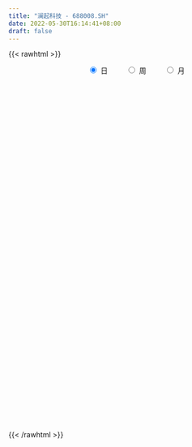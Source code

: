 ```yaml
---
title: "澜起科技 - 688008.SH"
date: 2022-05-30T16:14:41+08:00
draft: false
---
```

{{< rawhtml >}}
    <div style="text-align: center">
        <label style="padding: 1rem;"><input style="margin-right: .5rem" type="radio" name="period" value="D" checked onclick="period_change(this)">日</label>
        <label style="padding: 1rem;"><input style="margin-right: .5rem" type="radio" name="period" value="W" onclick="period_change(this)">周</label>
        <label style="padding: 1rem;"><input style="margin-right: .5rem" type="radio" name="period" value="M" onclick="period_change(this)">月</label>
    </div>
    <div id="chart" style="height: 700px;"></div> 
    <script type="text/javascript">
        const D_v = [33054.86,54557.03,79833.59,59310.13,72372.41,71772.56,141698.28,96569.67,69362.96,72819.45,78671.12,38506.51,49087.49,54024.3,81315.09,100321.42,70686.34,81131.74,81254.22,62967.75,146667.71,148275.22,91246.68,60533.33,104521.09,78044.74,66437.86,78330.18,73452.57,94075.12,75729.69,48070.45,73719.53,132356.94,82118.15,90564.06,69250.52,76996.15,110477.76,77776.1,63433.03,118610.69,73175.47,50782.57,86842.42,139302.56,104805.15,139835.92,219315.99,133810.9,115360.84,137222.55,114872.23,126181.47,75242.8,80530.64,74771.1,84164.44,172405.51,74257.87,74670.95,133057.7,67238.09,68128.92,103406.65,49995.32,56246.89,62381.94,73973.95,34873.49,50279.54,43792.8,161326.26,67706.31,58726.49,55469.9,39727.58,35639.37,62545.38,45108.02,63273.56,58153.18,81240.26,37414.02,35160.35,53585.96,45925.74,51193.02,33321.62,51518.86,45906.36,63256.79,66061.58,29297.81,25718.56,54445.16,47461.37,40981.41,39222.75,33346.17,32314.75,26389.63,61646.57,34588.97,36884.8,60518.47,71740.29,47138.67,80354.04,243300.47,276723.16,212829.78,103378.73,107586.46,112868.32,118091.42,125293.32,81975.94,100772.44,99781.37,79852.09,93239.49,70509.7,47657.92,57918.57,180711.89,106712.08,65916.39,62835.63,87246.79,86992.73,51476.03,62241.99,39862.35,57131.43,76835.81,54433.61,56140.38,77575.33,159631.46,95502.47,49232.1,87214.3,87115.43,82552.54,78877.85,103741.06,67349.57,44273.04,40947.53,28122.94,29970.41,45413.78,68906.54,36965.85,57897.73,78569.6,59756.56,41672.34,53232.79,36176.09,23575.77,45836.89,42840.71,42014.62,61990.13,31031.67,21579.15,34854.92,32620.91,29320.67,29060.67,39297.91,36878.77,34466.63,70702.38,81431.31,122139.7,66069.6,49321.25,74781.84,36198.13,33522.44,39382.31,45416.95,39302.93,89983.84,98202.49,63857.1,64318.17,46418.93,55725.9,77937.45,59007.29,63349.13,66854.7,71711.84,58054.43,115495.48,67527.77,80527.0,84473.79,78116.69,47251.32,75522.4,50169.43,48581.59,31781.67,47250.18,28523.19,32656.76,52313.64,49442.24,85036.03,105103.33,128338.5,80717.39,43587.76,76529.97,46209.88,58880.62,62013.14,42667.4,45218.56,39240.07,31652.55,36257.75,40583.32,51604.13,66086.79,52230.7,108696.99,102134.69,41393.64,41241.25,59763.79,68207.25,60688.68,44922.03,57650.58,62270.48,45139.71,43297.34,50832.03,35609.02,29736.88,33620.62,44490.52,62803.97,73746.65]
const D_histogram = [0.0,-0.0241294587,0.0306450276,0.1325719394,0.2482479704,0.2897072747,0.5428104054,0.6098883962,0.6856383057,0.7085893353,0.5298880457,0.3878979901,0.3205642595,0.3371120125,0.1607519539,0.131453049,0.0818871106,-0.0313025423,-0.1853534077,-0.3946163758,-0.2437035344,0.0106628813,0.2060258611,0.2298640108,0.3635062179,0.3949363199,0.3828560911,0.4145047472,0.2424907697,0.152953388,-0.0464701012,-0.2474103295,-0.2792977205,-0.1614364211,-0.0480616938,0.0726216046,0.0312115003,0.0115576016,0.1131195174,0.0866023571,-0.0534611361,-0.3982660996,-0.6711739099,-0.8053244082,-0.7108958828,-0.3993089041,-0.1801860097,0.1479573662,0.2537540239,0.2236363234,0.3372283034,0.4122796982,0.3766140043,0.0128263675,-0.1725435941,-0.3782875424,-0.5283561583,-0.5897851145,-0.3236959909,-0.2146185639,-0.135791573,-0.3662890246,-0.5339636643,-0.6082212016,-0.7890409094,-0.8383887145,-0.7146808809,-0.4892757223,-0.3537811701,-0.2496666983,-0.3022120288,-0.2503942619,0.0886905988,0.3013955357,0.3432786192,0.2393780008,0.1645140051,0.1171427254,-0.0167176857,-0.1185986187,-0.2503457248,-0.2459165767,-0.3108834032,-0.3080183726,-0.3131399324,-0.3784446867,-0.3310427162,-0.3493840009,-0.2763478763,-0.1607241629,0.0007866517,0.2125844577,0.40666144,0.4611061522,0.511557226,0.6316375136,0.5272495382,0.4944852702,0.4025429108,0.2869838135,0.2022310352,0.1056693011,-0.1032393556,-0.2590591582,-0.2739277368,-0.2309558787,-0.13941713,-0.1457247155,-0.0295410025,0.4828647565,1.2226730579,1.6275695306,1.8110165645,1.8419191105,1.8588218575,1.7954567304,1.7084523459,1.5785803893,1.5207765631,1.2779640699,0.9628309837,0.5758507567,0.2585382919,0.014338723,-0.1616937856,0.2819349777,0.5118690476,0.5716688876,0.2957559563,-0.0995661389,-0.1448154039,-0.1325932687,-0.4159013461,-0.6963349424,-0.8597616098,-1.1703438776,-1.3672259836,-1.3249672146,-1.1932799416,-1.1520375432,-1.1963766334,-1.1999607007,-0.9293794674,-0.4409487328,-0.1258384434,0.1097166994,0.4098071121,0.4784110579,0.3544792082,0.2891424802,0.2275601925,0.0210691949,-0.2067589457,-0.0022244838,0.09180889,0.168879584,-0.0135283373,-0.4210934294,-0.7662155162,-0.7517801102,-0.7975656129,-0.7881718968,-0.9656125929,-0.9493500749,-0.6974096171,-0.2927757974,-0.1741889921,-0.1264767998,-0.2141068804,-0.3272401548,-0.4630835668,-0.4582040289,-0.5832281131,-0.7722173573,-0.8007312718,-0.9697642358,-1.0594472654,-0.6436410893,-0.5318585473,-0.4474392857,-0.0223684135,0.1427934702,0.2611485421,0.3165630137,0.372935295,0.4018520775,0.6868208253,0.8426344471,0.7759432086,0.7100020982,0.5314978623,0.4731058544,0.4230574888,0.3562856053,0.0302783948,-0.1482685933,-0.2285217685,-0.2462674943,-0.0452919262,-0.0450429456,-0.0824475153,-0.0691899169,0.0588855993,0.0121242036,0.0668858555,0.0335618874,-0.0718091602,-0.2179268826,-0.3622821004,-0.4830996751,-0.6793707981,-0.6622085743,-0.7467861847,-0.8877202239,-1.1400817612,-1.4215673211,-1.3701830712,-1.3458585524,-1.300326128,-1.3315452606,-1.1943247187,-0.7658240338,-0.2935345225,-0.1082585656,0.0286941643,0.1076924909,0.085352664,-0.0735558897,-0.314670591,-0.1146830287,0.1052204119,0.2983976233,0.626113441,0.7291786364,0.7903097024,0.9445958459,1.1010802096,1.3216199351,1.4215925743,1.346894189,1.184621187,1.0632476454,1.0365423555,0.9335554668,0.8255946825,0.5619408659,0.3421537457,0.1491160078,-0.041626956,-0.0038576054]
const D_fast = [0.0,-0.0301618234,0.0322739199,0.1673438165,0.3450818401,0.458967963,0.847773695,1.0673237849,1.3144832708,1.5145816342,1.4683523561,1.423336798,1.4361441323,1.5369698884,1.4007978183,1.4043621756,1.3752680149,1.2542527264,1.0538635091,0.7459464471,0.8359334048,1.0929655408,1.339834986,1.4211391383,1.6456579,1.7758220819,1.8594558759,1.9947307188,1.8833394337,1.832040399,1.6209993845,1.3582065738,1.2564947526,1.3339969469,1.4353562506,1.5741949502,1.540587721,1.5238232227,1.6536650178,1.6487984468,1.4953696696,1.0509981812,0.6102968934,0.274815293,0.1915198478,0.4032796004,0.5773559924,0.9424887098,1.1117238735,1.1375152539,1.3354143097,1.5135356291,1.5720234363,1.2114423914,0.9829365312,0.6826206974,0.4004630418,0.191587807,0.3767529328,0.4321757188,0.4770548165,0.1549851088,-0.146180447,-0.3724932847,-0.7505732198,-1.0095182035,-1.0644805902,-0.9613943621,-0.9143451024,-0.8726473052,-1.0007456429,-1.0115264415,-0.6502689311,-0.3622151103,-0.234512372,-0.2785684901,-0.3123039845,-0.3303895829,-0.4684294154,-0.5999600031,-0.7942935404,-0.8513435365,-0.9940312138,-1.0681707763,-1.1515773192,-1.3114932453,-1.3468519537,-1.4525392387,-1.4485900831,-1.3731474105,-1.2114399329,-0.9464960125,-0.6507536702,-0.4810324199,-0.3026920396,-0.0247023737,0.0027220355,0.093579085,0.1022724534,0.0584593094,0.02426429,-0.0458801189,-0.2805986145,-0.5011832066,-0.5845337194,-0.599300831,-0.5426163647,-0.5853551292,-0.4765566668,0.1565652814,1.2020418472,2.0138307026,2.6500318776,3.1414142012,3.6230224126,4.0085214682,4.3486301701,4.6134033108,4.9357936254,5.0124721497,4.9380468094,4.6950292715,4.4423513798,4.2017364916,3.9852805365,4.4993930443,4.8572943761,5.060011438,4.8580374957,4.4378238658,4.3563707499,4.3354445679,3.9481611539,3.4936438221,3.1152767522,2.512108515,1.9734199131,1.6844368784,1.517804166,1.2710371786,0.9276039301,0.6240296877,0.662266054,1.0404596054,1.3241102841,1.5870946017,1.9896367924,2.1778435026,2.142531455,2.149480347,2.1447881075,1.9435644086,1.6640465316,1.8680248726,1.9850104688,2.1043010589,1.9185110532,1.4056726038,0.8689966379,0.6954870163,0.4503101104,0.2626608523,-0.1561829921,-0.3772579927,-0.2996699392,0.0317699311,0.1068094884,0.1229024807,-0.01825432,-0.2131976331,-0.4648119368,-0.5744834061,-0.8453145185,-1.2273581021,-1.4560548345,-1.8675288575,-2.2220737034,-1.9671777997,-1.9883598945,-2.0158004543,-1.5963216855,-1.3954614343,-1.2118192268,-1.0772640018,-0.9276578968,-0.7982780949,-0.3416041407,0.0248680928,0.1521626564,0.2637220706,0.2180923003,0.277976756,0.3336927625,0.3559922804,0.0375546686,-0.1780594679,-0.3154430851,-0.3947556846,-0.205103098,-0.2161148538,-0.2741313024,-0.2781711831,-0.1353742671,-0.1791046119,-0.1076214961,-0.1325549924,-0.25587833,-0.4564777731,-0.691403516,-0.9329960095,-1.299109832,-1.4474997518,-1.7187739083,-2.0816380035,-2.6190199811,-3.2558973712,-3.5470588892,-3.8591990085,-4.1387481161,-4.5028535638,-4.6642142016,-4.4271695252,-4.0282636445,-3.8700523289,-3.725926058,-3.6200046086,-3.6210062695,-3.7983037957,-4.1180861447,-3.9467693396,-3.7005607961,-3.4327841788,-2.9485400009,-2.6631801464,-2.4044716547,-2.0140365498,-1.5822821337,-1.0313374244,-0.5759666416,-0.3139414797,-0.180059185,-0.0356208152,0.1968094837,0.3272114618,0.4256493481,0.302480748,0.1682320642,0.0124733282,-0.1886763746,-0.1518714253]
const D_slow = [0.0,-0.0060323647,0.0016288922,0.0347718771,0.0968338697,0.1692606883,0.3049632897,0.4574353887,0.6288449651,0.805992299,0.9384643104,1.0354388079,1.1155798728,1.1998578759,1.2400458644,1.2729091266,1.2933809043,1.2855552687,1.2392169168,1.1405628228,1.0796369392,1.0823026596,1.1338091248,1.1912751275,1.282151682,1.380885762,1.4765997848,1.5802259716,1.640848664,1.679087011,1.6674694857,1.6056169033,1.5357924732,1.4954333679,1.4834179445,1.5015733456,1.5093762207,1.5122656211,1.5405455004,1.5621960897,1.5488308057,1.4492642808,1.2814708033,1.0801397012,0.9024157306,0.8025885045,0.7575420021,0.7945313436,0.8579698496,0.9138789305,0.9981860063,1.1012559309,1.1954094319,1.1986160238,1.1554801253,1.0609082397,0.9288192001,0.7813729215,0.7004489238,0.6467942828,0.6128463895,0.5212741334,0.3877832173,0.2357279169,0.0384676896,-0.1711294891,-0.3497997093,-0.4721186399,-0.5605639324,-0.6229806069,-0.6985336141,-0.7611321796,-0.7389595299,-0.663610646,-0.5777909912,-0.517946491,-0.4768179897,-0.4475323083,-0.4517117297,-0.4813613844,-0.5439478156,-0.6054269598,-0.6831478106,-0.7601524037,-0.8384373868,-0.9330485585,-1.0158092376,-1.1031552378,-1.1722422069,-1.2124232476,-1.2122265846,-1.1590804702,-1.0574151102,-0.9421385721,-0.8142492656,-0.6563398873,-0.5245275027,-0.4009061852,-0.3002704575,-0.2285245041,-0.1779667453,-0.15154942,-0.1773592589,-0.2421240484,-0.3106059826,-0.3683449523,-0.4031992348,-0.4396304137,-0.4470156643,-0.3262994752,-0.0206312107,0.386261172,0.8390153131,1.2994950907,1.7642005551,2.2130647377,2.6401778242,3.0348229215,3.4150170623,3.7345080798,3.9752158257,4.1191785149,4.1838130878,4.1873977686,4.1469743222,4.2174580666,4.3454253285,4.4883425504,4.5622815395,4.5373900047,4.5011861538,4.4680378366,4.3640625001,4.1899787645,3.975038362,3.6824523926,3.3406458967,3.0094040931,2.7110841077,2.4230747218,2.1239805635,1.8239903883,1.5916455215,1.4814083383,1.4499487274,1.4773779023,1.5798296803,1.6994324448,1.7880522468,1.8603378669,1.917227915,1.9224952137,1.8708054773,1.8702493563,1.8932015788,1.9354214748,1.9320393905,1.8267660332,1.6352121541,1.4472671266,1.2478757233,1.0508327491,0.8094296009,0.5720920822,0.3977396779,0.3245457285,0.2809984805,0.2493792805,0.1958525604,0.1140425217,-0.00172837,-0.1162793772,-0.2620864055,-0.4551407448,-0.6553235628,-0.8977646217,-1.1626264381,-1.3235367104,-1.4565013472,-1.5683611686,-1.573953272,-1.5382549045,-1.4729677689,-1.3938270155,-1.3005931918,-1.2001301724,-1.0284249661,-0.8177663543,-0.6237805522,-0.4462800276,-0.313405562,-0.1951290984,-0.0893647262,-0.0002933249,0.0072762738,-0.0297908745,-0.0869213167,-0.1484881902,-0.1598111718,-0.1710719082,-0.191683787,-0.2089812663,-0.1942598664,-0.1912288155,-0.1745073516,-0.1661168798,-0.1840691698,-0.2385508905,-0.3291214156,-0.4498963344,-0.6197390339,-0.7852911775,-0.9719877236,-1.1939177796,-1.4789382199,-1.8343300502,-2.176875818,-2.5133404561,-2.8384219881,-3.1713083032,-3.4698894829,-3.6613454914,-3.734729122,-3.7617937634,-3.7546202223,-3.7276970996,-3.7063589336,-3.724747906,-3.8034155537,-3.8320863109,-3.8057812079,-3.7311818021,-3.5746534419,-3.3923587828,-3.1947813572,-2.9586323957,-2.6833623433,-2.3529573595,-1.9975592159,-1.6608356687,-1.364680372,-1.0988684606,-0.8397328717,-0.606344005,-0.3999453344,-0.2594601179,-0.1739216815,-0.1366426796,-0.1470494186,-0.1480138199]
const D_data = [['2021-05-19', 53.7321, 53.2446, 53.2446, 54.1103],['2021-05-20', 53.3938, 52.8665, 52.6077, 53.8117],['2021-05-21', 53.0953, 53.9411, 53.0953, 55.1849],['2021-05-24', 54.1302, 55.0257, 53.3739, 55.2247],['2021-05-25', 54.966, 55.9511, 54.5879, 56.2098],['2021-05-26', 56.2098, 55.6824, 54.6476, 56.966],['2021-05-27', 55.7322, 59.5034, 55.7322, 59.5034],['2021-05-28', 59.5929, 58.5581, 58.2496, 61.2148],['2021-05-31', 59.4835, 59.6526, 58.3093, 60.0506],['2021-06-01', 59.2049, 59.9213, 58.5581, 61.6626],['2021-06-02', 59.2546, 57.5929, 57.2148, 59.6029],['2021-06-03', 57.2048, 57.6924, 57.0954, 58.6874],['2021-06-04', 57.2247, 58.4984, 57.2247, 59.5929],['2021-06-07', 59.5631, 59.8417, 59.0059, 60.6775],['2021-06-08', 60.19, 57.364, 56.5481, 60.3492],['2021-06-09', 57.6924, 58.9462, 57.4934, 60.0506],['2021-06-10', 59.6825, 58.7471, 57.772, 59.6825],['2021-06-11', 58.777, 57.7123, 56.578, 58.777],['2021-06-15', 57.4138, 56.568, 55.8914, 58.1999],['2021-06-16', 56.2993, 54.8267, 54.5381, 57.5232],['2021-06-17', 54.9262, 59.0855, 54.9262, 60.0009],['2021-06-18', 59.7123, 61.5432, 58.5979, 62.0407],['2021-06-21', 60.6974, 62.2696, 60.3591, 63.2845],['2021-06-22', 62.4487, 61.0556, 60.7074, 62.986],['2021-06-23', 61.3541, 63.2746, 61.0059, 63.7024],['2021-06-24', 63.6825, 62.9363, 62.0507, 64.4885],['2021-06-25', 62.97, 62.96, 61.6, 63.78],['2021-06-28', 62.94, 64.1, 62.43, 65.37],['2021-06-29', 63.73, 61.66, 61.39, 63.98],['2021-06-30', 61.6, 62.38, 61.48, 64.22],['2021-07-01', 61.8, 60.5, 60.26, 62.17],['2021-07-02', 60.35, 59.51, 59.34, 60.64],['2021-07-05', 59.56, 61.01, 59.56, 62.65],['2021-07-06', 61.69, 63.16, 61.5, 65.8],['2021-07-07', 62.98, 63.86, 60.9, 63.99],['2021-07-08', 63.87, 64.81, 63.3, 65.86],['2021-07-09', 64.38, 63.25, 62.19, 64.68],['2021-07-12', 63.71, 63.59, 62.44, 64.25],['2021-07-13', 63.49, 65.6, 63.05, 66.0],['2021-07-14', 65.05, 64.5, 63.36, 65.5],['2021-07-15', 63.89, 62.86, 62.66, 64.98],['2021-07-16', 63.28, 59.01, 59.0, 63.98],['2021-07-19', 58.98, 58.0, 57.02, 58.98],['2021-07-20', 57.8, 58.21, 57.48, 58.65],['2021-07-21', 58.43, 60.5, 58.43, 61.17],['2021-07-22', 60.5, 64.0, 59.78, 64.47],['2021-07-23', 63.9, 64.16, 62.26, 65.1],['2021-07-26', 64.2, 67.11, 62.66, 67.5],['2021-07-27', 67.31, 65.78, 65.77, 73.28],['2021-07-28', 64.89, 64.6, 62.22, 67.61],['2021-07-29', 67.0, 66.99, 65.1, 67.96],['2021-07-30', 66.89, 67.47, 65.75, 70.16],['2021-08-02', 67.0, 66.67, 65.13, 69.96],['2021-08-03', 66.51, 61.8, 61.58, 66.62],['2021-08-04', 62.02, 62.65, 61.5, 63.37],['2021-08-05', 62.55, 61.27, 60.77, 63.33],['2021-08-06', 61.58, 60.78, 60.0, 62.73],['2021-08-09', 60.02, 60.99, 58.78, 61.3],['2021-08-10', 62.0, 65.39, 61.81, 67.29],['2021-08-11', 65.78, 64.32, 63.48, 65.98],['2021-08-12', 64.33, 64.4, 63.5, 66.48],['2021-08-13', 64.2, 59.99, 59.7, 64.32],['2021-08-16', 60.11, 59.4, 58.7, 60.45],['2021-08-17', 59.0, 59.5, 58.9, 60.6],['2021-08-18', 59.5, 56.93, 56.77, 59.76],['2021-08-19', 57.0, 57.29, 56.4, 57.99],['2021-08-20', 57.59, 59.0, 57.0, 59.18],['2021-08-23', 59.33, 60.68, 58.0, 61.34],['2021-08-24', 60.6, 60.12, 59.15, 60.97],['2021-08-25', 60.5, 60.05, 59.59, 61.26],['2021-08-26', 60.48, 57.91, 57.82, 60.49],['2021-08-27', 58.02, 58.89, 57.74, 59.66],['2021-08-30', 57.91, 63.38, 56.05, 63.76],['2021-08-31', 62.39, 63.35, 61.62, 63.66],['2021-09-01', 63.5, 62.07, 60.78, 63.56],['2021-09-02', 62.49, 60.23, 59.65, 62.49],['2021-09-03', 60.36, 60.2, 59.55, 61.46],['2021-09-06', 59.93, 60.26, 59.03, 60.95],['2021-09-07', 60.06, 58.66, 58.3, 60.78],['2021-09-08', 58.3, 58.3, 57.8, 59.25],['2021-09-09', 58.38, 57.07, 56.66, 58.86],['2021-09-10', 57.07, 58.15, 56.53, 58.26],['2021-09-13', 57.66, 56.8, 56.39, 58.42],['2021-09-14', 56.88, 57.13, 56.6, 57.3],['2021-09-15', 56.68, 56.66, 56.38, 57.49],['2021-09-16', 56.8, 55.31, 55.08, 57.45],['2021-09-17', 56.18, 56.25, 55.17, 56.74],['2021-09-22', 56.0, 55.08, 55.0, 57.11],['2021-09-23', 55.18, 55.96, 54.68, 56.56],['2021-09-24', 56.17, 56.66, 56.04, 58.4],['2021-09-27', 57.34, 57.75, 56.77, 58.11],['2021-09-28', 57.84, 59.31, 56.8, 59.5],['2021-09-29', 58.89, 60.28, 58.1, 60.88],['2021-09-30', 60.26, 59.41, 58.86, 60.77],['2021-10-08', 60.23, 59.91, 59.36, 60.97],['2021-10-11', 60.18, 61.6, 59.73, 62.61],['2021-10-12', 61.3, 59.21, 58.5, 61.88],['2021-10-13', 59.43, 60.08, 58.5, 60.64],['2021-10-14', 60.5, 59.31, 58.6, 60.53],['2021-10-15', 59.68, 58.69, 58.58, 59.85],['2021-10-18', 58.65, 58.7, 57.06, 59.03],['2021-10-19', 58.5, 58.16, 57.9, 59.49],['2021-10-20', 58.36, 55.9, 55.5, 59.3],['2021-10-21', 55.9, 55.4, 54.76, 56.03],['2021-10-22', 55.58, 56.45, 55.42, 56.68],['2021-10-25', 56.15, 57.0, 54.6, 57.2],['2021-10-26', 56.68, 57.77, 56.66, 58.45],['2021-10-27', 58.51, 56.6, 55.66, 58.66],['2021-10-28', 56.58, 58.3, 56.31, 59.67],['2021-10-29', 60.0, 65.1, 59.6, 67.45],['2021-11-01', 65.5, 72.01, 65.5, 73.05],['2021-11-02', 71.95, 72.09, 71.0, 73.67],['2021-11-03', 72.19, 72.38, 70.6, 73.33],['2021-11-04', 72.29, 72.67, 70.61, 73.35],['2021-11-05', 73.66, 74.33, 72.0, 75.28],['2021-11-08', 74.33, 74.95, 73.29, 75.4],['2021-11-09', 75.27, 76.0, 74.3, 79.6],['2021-11-10', 75.4, 76.6, 74.99, 77.77],['2021-11-11', 76.62, 78.7, 76.62, 79.2],['2021-11-12', 78.87, 77.2, 75.6, 78.87],['2021-11-15', 76.5, 76.23, 75.51, 78.82],['2021-11-16', 76.08, 74.62, 73.5, 76.73],['2021-11-17', 75.49, 74.51, 72.9, 75.49],['2021-11-18', 74.55, 74.61, 73.64, 76.14],['2021-11-19', 74.51, 74.86, 73.18, 75.57],['2021-11-22', 75.16, 84.0, 74.01, 84.68],['2021-11-23', 82.71, 84.08, 82.32, 85.19],['2021-11-24', 83.4, 83.8, 82.48, 86.18],['2021-11-25', 83.18, 80.0, 79.7, 84.01],['2021-11-26', 79.98, 77.41, 76.23, 80.5],['2021-11-29', 76.96, 81.15, 75.2, 81.85],['2021-11-30', 81.38, 82.31, 80.03, 82.7],['2021-12-01', 81.5, 78.28, 77.8, 81.99],['2021-12-02', 78.79, 76.95, 76.39, 79.49],['2021-12-03', 77.77, 77.17, 75.5, 79.05],['2021-12-06', 77.12, 73.77, 73.25, 77.12],['2021-12-07', 74.42, 73.3, 72.55, 75.28],['2021-12-08', 74.05, 75.25, 73.3, 75.63],['2021-12-09', 75.03, 76.24, 75.03, 77.49],['2021-12-10', 81.0, 75.0, 72.8, 82.0],['2021-12-13', 74.52, 73.3, 71.34, 74.52],['2021-12-14', 73.22, 73.0, 72.3, 74.87],['2021-12-15', 73.13, 76.55, 73.13, 77.49],['2021-12-16', 76.66, 81.01, 76.66, 81.45],['2021-12-17', 81.05, 81.0, 79.86, 82.95],['2021-12-20', 80.69, 81.7, 79.51, 83.28],['2021-12-21', 81.83, 84.39, 81.1, 86.67],['2021-12-22', 85.21, 83.08, 82.0, 85.58],['2021-12-23', 81.9, 81.1, 80.88, 83.25],['2021-12-24', 81.22, 81.84, 81.22, 83.95],['2021-12-27', 81.79, 82.02, 80.68, 83.6],['2021-12-28', 81.98, 79.85, 79.51, 82.88],['2021-12-29', 80.04, 78.6, 76.97, 80.35],['2021-12-30', 78.65, 84.14, 78.65, 84.5],['2021-12-31', 84.14, 83.87, 82.14, 84.77],['2022-01-04', 84.1, 84.5, 82.99, 85.87],['2022-01-05', 84.83, 81.3, 79.0, 85.0],['2022-01-06', 81.3, 76.97, 76.67, 81.69],['2022-01-07', 77.1, 75.48, 74.88, 78.98],['2022-01-10', 75.98, 78.7, 72.33, 79.62],['2022-01-11', 78.8, 77.43, 76.38, 78.8],['2022-01-12', 76.89, 77.55, 76.07, 79.5],['2022-01-13', 78.0, 74.18, 73.0, 78.0],['2022-01-14', 73.5, 75.5, 73.0, 77.45],['2022-01-17', 75.7, 78.59, 75.7, 78.97],['2022-01-18', 78.7, 81.94, 77.0, 84.48],['2022-01-19', 81.94, 79.63, 78.98, 82.67],['2022-01-20', 79.98, 79.11, 78.79, 80.98],['2022-01-21', 79.19, 77.2, 75.89, 79.4],['2022-01-24', 76.81, 76.14, 75.71, 78.8],['2022-01-25', 75.92, 74.87, 74.6, 77.5],['2022-01-26', 74.5, 75.9, 73.82, 76.44],['2022-01-27', 76.0, 73.5, 73.21, 76.95],['2022-01-28', 73.5, 71.25, 71.07, 75.13],['2022-02-07', 72.0, 71.96, 71.0, 75.77],['2022-02-08', 71.84, 68.84, 67.74, 72.4],['2022-02-09', 68.8, 68.17, 66.62, 69.76],['2022-02-10', 72.0, 74.53, 71.59, 76.88],['2022-02-11', 74.48, 71.48, 70.35, 74.63],['2022-02-14', 71.45, 71.06, 69.89, 73.96],['2022-02-15', 71.86, 76.3, 71.86, 77.25],['2022-02-16', 77.5, 74.47, 74.25, 77.78],['2022-02-17', 74.92, 74.6, 73.8, 75.3],['2022-02-18', 74.35, 74.31, 73.25, 75.75],['2022-02-21', 74.4, 74.71, 74.32, 76.98],['2022-02-22', 74.1, 74.73, 72.01, 74.83],['2022-02-23', 74.0, 79.07, 74.0, 79.96],['2022-02-24', 79.1, 79.13, 77.8, 80.25],['2022-02-25', 80.8, 77.13, 76.59, 81.81],['2022-02-28', 77.1, 77.3, 76.11, 77.88],['2022-03-01', 76.88, 75.67, 74.31, 77.35],['2022-03-02', 75.0, 76.9, 74.48, 77.28],['2022-03-03', 77.4, 77.05, 76.5, 79.55],['2022-03-04', 75.98, 76.83, 75.51, 79.29],['2022-03-07', 76.9, 72.67, 72.2, 77.3],['2022-03-08', 72.99, 73.1, 72.45, 76.08],['2022-03-09', 73.2, 73.47, 71.6, 76.28],['2022-03-10', 75.0, 73.78, 72.81, 76.95],['2022-03-11', 74.0, 76.88, 73.0, 77.65],['2022-03-14', 75.7, 74.85, 73.17, 76.51],['2022-03-15', 73.75, 74.2, 71.5, 76.51],['2022-03-16', 75.61, 74.68, 70.4, 75.61],['2022-03-17', 76.0, 76.47, 75.0, 77.5],['2022-03-18', 76.66, 74.5, 73.9, 76.79],['2022-03-21', 74.4, 75.8, 74.11, 76.53],['2022-03-22', 75.75, 74.77, 73.98, 77.18],['2022-03-23', 74.92, 73.45, 72.79, 74.92],['2022-03-24', 72.61, 72.11, 71.61, 73.2],['2022-03-25', 72.98, 71.07, 70.71, 73.58],['2022-03-28', 69.89, 70.25, 68.71, 71.21],['2022-03-29', 70.18, 67.9, 67.78, 70.51],['2022-03-30', 67.99, 69.45, 67.93, 71.16],['2022-03-31', 70.0, 67.3, 66.67, 70.0],['2022-04-01', 67.4, 65.17, 64.48, 67.4],['2022-04-06', 65.83, 61.7, 60.68, 65.85],['2022-04-07', 61.98, 58.62, 58.18, 61.98],['2022-04-08', 58.79, 60.76, 58.36, 61.55],['2022-04-11', 60.58, 59.2, 58.82, 60.74],['2022-04-12', 58.59, 58.21, 56.77, 59.54],['2022-04-13', 59.11, 55.8, 55.53, 59.11],['2022-04-14', 55.8, 56.71, 54.6, 57.5],['2022-04-15', 56.7, 60.6, 55.72, 61.08],['2022-04-18', 60.67, 62.64, 60.0, 63.33],['2022-04-19', 62.3, 60.13, 59.8, 63.3],['2022-04-20', 60.15, 59.83, 59.0, 61.27],['2022-04-21', 59.34, 59.21, 58.61, 61.16],['2022-04-22', 58.9, 57.64, 57.37, 59.79],['2022-04-25', 56.86, 54.91, 54.81, 58.5],['2022-04-26', 55.6, 52.1, 52.0, 55.6],['2022-04-27', 52.0, 56.8, 51.16, 57.33],['2022-04-28', 56.3, 57.64, 54.8, 58.1],['2022-04-29', 56.66, 58.05, 54.4, 58.49],['2022-05-05', 58.79, 61.0, 58.0, 62.26],['2022-05-06', 60.0, 59.4, 59.15, 60.9],['2022-05-09', 59.4, 59.46, 58.89, 62.1],['2022-05-10', 58.94, 61.47, 58.39, 62.22],['2022-05-11', 61.06, 62.76, 61.06, 64.8],['2022-05-12', 62.88, 65.2, 62.35, 66.42],['2022-05-13', 65.2, 65.35, 63.71, 66.2],['2022-05-16', 65.6, 64.08, 63.22, 66.23],['2022-05-17', 64.2, 63.14, 62.79, 65.45],['2022-05-18', 63.2, 63.61, 63.0, 64.29],['2022-05-19', 62.78, 65.1, 62.3, 65.6],['2022-05-20', 64.83, 64.48, 63.38, 65.47],['2022-05-23', 64.33, 64.48, 63.8, 65.3],['2022-05-24', 64.45, 62.03, 62.03, 65.15],['2022-05-25', 62.02, 61.6, 61.2, 63.0],['2022-05-26', 61.88, 60.99, 60.51, 62.14],['2022-05-27', 61.6, 60.0, 59.88, 61.85],['2022-05-30', 60.5, 62.41, 59.21, 62.96]]
const W_v = [1453036.8500000001,1022951.46,982739.35,384170.1099999999,416159.11,296975.27,373274.03,271955.5,166068.73,242275.18,48785.48,79491.03,121322.98,132914.25,144620.33,261269.33,295161.33,210473.78,149933.3,183760.81,219901.04,164604.64,168758.79,117541.73,332722.04,569820.09,533976.36,686738.59,629548.54,465102.72,565130.59,372983.03,394605.73,335878.84,250283.47,265645.77,148552.61,163636.75,135963.65,165461.66,132378.09,144016.54,219228.84,161782.63,169240.0,150827.38,162227.32,211114.02,245659.22,357280.93,285098.22,383694.09,316935.36,426919.92,238866.28,264351.0,192771.7,180181.72,240156.88,340233.47,301817.41,166271.72,58173.6,296758.89,226265.29,286520.24,263240.9,329770.19,211436.71,203619.76,282703.37,602092.0600000001,337720.55,283232.84,199173.31,469270.71,435481.62,445464.31,298243.3199999999,295577.29,210389.98,119351.99,425319.53,293755.56,272369.46,346870.57,336534.87,397716.37,207641.24,228261.54,216720.84,486646.89,228920.16,479528.31,271516.92,441723.05,308447.53,387478.89,439164.9,400783.7,369658.01,448009.2,447293.73,454908.17,745546.2,471598.24,538556.47,345015.87,265301.72,382956.54,264719.51,253326.33,136033.5,204522.54,25718.56,215456.86,191824.72,503051.9399999999,813386.45,525914.49,349177.77,503422.78,297704.53,424616.59,401616.84,335189.05,209379.52,237896.23,201662.25,191470.49,167178.93,374809.62,233205.97,336763.31,303407.74,375465.58,357896.57,253305.27,247971.86,314159.22,287221.37,195036.33,319201.93,143528.33,274823.0,259190.14,206261.01,73746.65]
const W_histogram = [0.0,0.7717661538,0.6409420048,0.4809752464,-0.0818659448,-0.311658374,-0.2642330395,-0.2962827242,-0.3188076335,-0.469578255,-0.8582571803,-1.1711319144,-1.3357495467,-1.4198277874,-1.433752273,-0.8628291278,-0.2489642268,-0.013959601,0.0352341475,0.3654364849,0.674452433,0.9353624522,1.0863660934,1.2277348542,0.9084102623,1.765461701,2.8366874156,4.1080550039,4.7134422063,4.5835223911,3.1533787663,2.0042424963,1.0514506464,0.3053630186,-0.7380905044,-0.8529762774,-1.3516170809,-1.1220315092,-0.7645739908,-0.0900852785,0.4953504954,1.0304971949,0.4382028307,-0.1969581432,-0.435245857,-0.8411798162,-1.0282662691,-0.0631824226,0.235215353,1.3677915131,0.5346970467,-0.8199576399,-1.3078363611,-1.6017193274,-1.6844600483,-1.8470338994,-2.078662744,-2.1036445162,-2.6045196897,-2.3732404169,-2.2943078338,-2.0195737266,-1.5639673494,-1.2972592175,-1.5365295363,-1.8933782645,-1.5979429209,-1.1773003985,-0.7565983967,-0.7352973996,-0.2239804523,0.9974385508,1.4228652798,1.2362068682,1.1046758024,1.4972230471,2.2120415756,1.6461410962,1.3619806574,1.201432801,1.3234390827,1.1432176822,-0.0749532069,-0.7398076873,-1.5178996078,-2.151265562,-2.4202255373,-2.4405355999,-2.3326524021,-2.0996781833,-1.8160461823,-2.3311938958,-2.6352164359,-2.4598407823,-2.1806230681,-1.5456219185,-1.0158436972,-0.6238308564,-0.0426486574,0.472669682,0.6080268751,0.9555993218,0.9065208947,1.2085838752,1.5947217383,1.3715027925,1.1514505943,0.9295308304,0.7721148686,0.7522419218,0.603478183,0.3899238344,0.2934849469,0.424171669,0.5458089925,0.544387508,0.3995748769,0.8665424174,1.7275219268,2.3805088227,2.5309836362,2.6649052257,2.5973060441,2.2778533309,2.3334885673,2.2866875352,2.2488660183,1.5485496766,1.0028832478,0.6876810258,0.0436802327,-0.3783519429,-0.4723465987,-0.3553679402,-0.3105886659,-0.2903658936,-0.4410098927,-0.7568562628,-1.3155956909,-1.8991989103,-2.1922390976,-2.461491257,-2.4810431347,-2.2774193685,-1.6458357735,-1.2106091792,-1.1488931892,-0.8821994005]
const W_fast = [0.0,0.9647076923,0.9941190445,0.9543960977,0.3710884203,0.0633813976,0.0447484722,-0.0613718936,-0.1635987113,-0.4317638965,-1.0350071169,-1.6406648296,-2.1392198485,-2.5782550361,-2.95061759,-2.5954017267,-2.0437778824,-1.8122631568,-1.7542608714,-1.3326994128,-0.8550703565,-0.3603197243,0.0622754403,0.5105779146,0.4183558884,1.7167727523,3.4971703208,5.79555166,7.579299414,8.5952601966,7.9534612633,7.3053856175,6.6154564292,5.945709556,4.7177334068,4.3896035646,3.5530584908,3.5021361853,3.6684502059,4.3204175986,5.0296909963,5.8224619946,5.339718338,4.6553178283,4.3082186503,3.691989737,3.2478367168,4.1971249578,4.5543265715,6.02885061,5.3294304052,3.7697863086,2.9549484971,2.260635699,1.7567799661,1.1324476401,0.3811531095,-0.1697397917,-1.3217448876,-1.6837757191,-2.1784200945,-2.4085794189,-2.343964879,-2.4015715515,-3.0249742544,-3.8551675487,-3.9592179354,-3.8329005126,-3.60134811,-3.7638714628,-3.3085496285,-1.8377709877,-1.0566279387,-0.9342346333,-0.7895967485,-0.022743742,1.2450851804,1.0907199751,1.1470547006,1.2868650444,1.7397310968,1.8453141168,0.6084049261,-0.2414014761,-1.3989682986,-2.5701506434,-3.444167003,-4.0746109656,-4.5498908683,-4.8418361953,-5.0122157399,-6.1101619274,-7.0729885765,-7.5125731184,-7.7785111712,-7.5299155012,-7.2540982043,-7.0180430775,-6.4475230428,-5.814037283,-5.5266733711,-4.940201094,-4.7626492974,-4.1584403481,-3.3736220504,-3.2539652981,-3.1861548478,-3.1756919041,-3.1400791487,-2.971891615,-2.9697858081,-3.0858591981,-3.1089268489,-2.8721972096,-2.6141076379,-2.4794322454,-2.5243511573,-1.8407480124,-0.5478880213,0.7002260803,1.4834468028,2.2835946988,2.8653220281,3.1153326477,3.754340026,4.2792108776,4.8036058653,4.4904269427,4.1954813259,4.0521993603,3.4191186254,2.9024984641,2.6904171586,2.718553832,2.6856859399,2.6333172387,2.3724207665,1.8673603307,0.9797219799,-0.0786809671,-0.9197809288,-1.8044059025,-2.4442185639,-2.8099496398,-2.5898249882,-2.4572506887,-2.682757996,-2.6366140574]
const W_slow = [0.0,0.1929415385,0.3531770397,0.4734208513,0.4529543651,0.3750397716,0.3089815117,0.2349108306,0.1552089223,0.0378143585,-0.1767499366,-0.4695329152,-0.8034703019,-1.1584272487,-1.516865317,-1.7325725989,-1.7948136556,-1.7983035558,-1.789495019,-1.6981358977,-1.5295227895,-1.2956821764,-1.0240906531,-0.7171569396,-0.490054374,-0.0486889487,0.6604829052,1.6874966562,2.8658572077,4.0117378055,4.8000824971,5.3011431212,5.5640057828,5.6403465374,5.4558239113,5.2425798419,4.9046755717,4.6241676944,4.4330241967,4.4105028771,4.5343405009,4.7919647997,4.9015155073,4.8522759715,4.7434645073,4.5331695532,4.2761029859,4.2603073803,4.3191112185,4.6610590968,4.7947333585,4.5897439485,4.2627848582,3.8623550264,3.4412400143,2.9794815395,2.4598158535,1.9339047244,1.282774802,0.6894646978,0.1158877394,-0.3890056923,-0.7799975296,-1.104312334,-1.4884447181,-1.9617892842,-2.3612750145,-2.6556001141,-2.8447497133,-3.0285740632,-3.0845691762,-2.8352095385,-2.4794932186,-2.1704415015,-1.8942725509,-1.5199667891,-0.9669563952,-0.5554211212,-0.2149259568,0.0854322434,0.4162920141,0.7020964347,0.6833581329,0.4984062111,0.1189313092,-0.4188850813,-1.0239414657,-1.6340753656,-2.2172384662,-2.742158012,-3.1961695576,-3.7789680315,-4.4377721405,-5.0527323361,-5.5978881031,-5.9842935827,-6.238254507,-6.3942122211,-6.4048743855,-6.286706965,-6.1347002462,-5.8958004158,-5.6691701921,-5.3670242233,-4.9683437887,-4.6254680906,-4.337605442,-4.1052227344,-3.9121940173,-3.7241335368,-3.5732639911,-3.4757830325,-3.4024117958,-3.2963688785,-3.1599166304,-3.0238197534,-2.9239260342,-2.7072904298,-2.2754099481,-1.6802827424,-1.0475368334,-0.3813105269,0.2680159841,0.8374793168,1.4208514586,1.9925233424,2.554739847,2.9418772661,3.1925980781,3.3645183345,3.3754383927,3.280850407,3.1627637573,3.0739217723,2.9962746058,2.9236831324,2.8134306592,2.6242165935,2.2953176708,1.8205179432,1.2724581688,0.6570853545,0.0368245708,-0.5325302713,-0.9439892147,-1.2466415095,-1.5338648068,-1.7544146569]
const W_data = [['2019-07-26', 90.5754, 71.1111, 65.7738, 96.4286],['2019-08-02', 70.4365, 83.2044, 70.3373, 88.4325],['2019-08-09', 83.8294, 74.2361, 73.2143, 89.2361],['2019-08-16', 73.9087, 73.5913, 71.1409, 75.3671],['2019-08-23', 74.0079, 66.8056, 66.131, 75.8532],['2019-08-30', 66.2202, 68.7302, 66.2202, 70.7639],['2019-09-06', 69.4444, 71.5278, 67.9067, 75.4563],['2019-09-12', 72.123, 70.3869, 70.0992, 76.3889],['2019-09-20', 70.4563, 70.1389, 68.2639, 71.3194],['2019-09-27', 69.4444, 67.7579, 65.9722, 73.9286],['2019-09-30', 67.8075, 62.7679, 61.5079, 67.9563],['2019-10-11', 62.7778, 60.9524, 59.8214, 63.2837],['2019-10-18', 61.3095, 60.4167, 58.75, 63.0655],['2019-10-25', 59.9802, 59.504, 57.1429, 62.381],['2019-11-01', 60.5456, 58.7798, 57.1429, 62.252],['2019-11-08', 59.5635, 66.4683, 59.5635, 69.9405],['2019-11-15', 66.3889, 69.5238, 63.9881, 72.6091],['2019-11-22', 68.5615, 66.7163, 64.4841, 70.4266],['2019-11-29', 66.131, 64.9107, 62.6488, 67.1032],['2019-12-06', 64.881, 69.375, 62.7976, 70.1389],['2019-12-13', 69.7321, 71.0317, 69.5437, 74.5139],['2019-12-20', 70.6548, 72.4206, 70.4861, 77.2619],['2019-12-27', 72.0933, 72.8075, 67.9067, 75.7738],['2020-01-03', 72.5198, 74.2857, 70.1587, 76.369],['2020-01-10', 73.6111, 68.7996, 66.6865, 75.0694],['2020-01-17', 68.8591, 86.0417, 67.3413, 87.6885],['2020-01-23', 86.0913, 95.8532, 76.1905, 101.1706],['2020-02-07', 81.3492, 107.6786, 76.6865, 107.6786],['2020-02-14', 114.881, 108.2937, 104.1667, 125.6944],['2020-02-21', 108.1349, 104.5933, 101.8056, 118.5516],['2020-02-28', 105.3869, 87.7976, 83.2242, 112.6984],['2020-03-06', 89.1865, 87.1131, 84.3849, 97.1627],['2020-03-13', 84.7917, 85.873, 77.381, 88.254],['2020-03-20', 87.4008, 85.1984, 80.6151, 89.6429],['2020-03-27', 82.6389, 77.2321, 70.3373, 83.3036],['2020-04-03', 75.1984, 85.8532, 72.4107, 89.2659],['2020-04-10', 88.5714, 79.2163, 78.8988, 90.754],['2020-04-17', 78.373, 87.3016, 77.629, 89.4444],['2020-04-24', 87.5496, 90.3869, 84.375, 93.125],['2020-04-30', 88.9881, 97.4504, 77.1825, 99.1667],['2020-05-08', 97.0238, 100.5556, 96.3294, 107.1429],['2020-05-15', 101.4187, 104.246, 99.2063, 106.0317],['2020-05-22', 106.498, 91.2401, 89.0873, 107.1429],['2020-05-29', 91.0714, 88.1647, 86.3095, 93.2341],['2020-06-05', 89.5734, 91.2004, 89.2857, 95.129],['2020-06-12', 91.9246, 87.5, 86.4881, 92.6587],['2020-06-19', 86.8254, 88.5119, 83.6012, 89.2361],['2020-06-24', 90.1091, 105.2381, 90.1091, 111.0913],['2020-07-03', 103.2044, 100.9921, 95.5357, 104.246],['2020-07-10', 103.4841, 116.6187, 103.4642, 121.3948],['2020-07-17', 115.9221, 94.2303, 92.5387, 117.0664],['2020-07-24', 93.5337, 82.3097, 82.2798, 99.2055],['2020-07-31', 82.648, 87.9516, 79.6529, 89.4043],['2020-08-07', 88.9167, 87.6729, 82.9863, 93.5337],['2020-08-14', 86.0908, 88.4988, 83.1654, 89.8521],['2020-08-21', 91.1755, 85.8719, 84.6281, 91.9715],['2020-08-28', 86.6182, 82.7475, 79.633, 87.3645],['2020-09-04', 83.1953, 83.2749, 81.1156, 84.5386],['2020-09-11', 83.1754, 74.22, 72.3991, 83.2649],['2020-09-18', 76.2001, 80.8072, 76.1205, 82.8669],['2020-09-25', 81.0957, 77.9216, 77.832, 85.5137],['2020-09-30', 78.1106, 79.5833, 75.0558, 81.0758],['2020-10-09', 81.5933, 82.3097, 80.9863, 83.1754],['2020-10-16', 82.25, 80.6181, 79.1355, 84.8769],['2020-10-23', 81.4838, 73.026, 72.6677, 81.5833],['2020-10-30', 72.7275, 68.3095, 65.8318, 76.1205],['2020-11-06', 68.0309, 74.6081, 65.7522, 76.2101],['2020-11-13', 75.235, 76.6479, 72.8867, 81.5037],['2020-11-20', 79.6032, 77.7624, 74.031, 79.6032],['2020-11-27', 76.827, 72.9364, 71.8419, 77.7624],['2020-12-04', 73.8319, 79.7027, 73.6827, 81.3743],['2020-12-11', 80.3992, 93.1954, 80.1007, 93.5337],['2020-12-18', 92.4193, 88.2799, 86.5486, 94.1706],['2020-12-25', 87.872, 81.9913, 81.6928, 91.0461],['2020-12-31', 81.5933, 82.4689, 79.7126, 83.0659],['2021-01-08', 82.5883, 90.5486, 78.8071, 92.678],['2021-01-15', 92.4193, 98.9069, 88.5585, 102.101],['2021-01-22', 98.6482, 84.6978, 83.5535, 102.2702],['2021-01-29', 84.8769, 87.0759, 82.6878, 91.0959],['2021-02-05', 87.1555, 88.4391, 83.0858, 92.5188],['2021-02-10', 88.4391, 92.9268, 88.4391, 96.4989],['2021-02-19', 92.9268, 90.0511, 88.1406, 95.295],['2021-02-26', 90.1307, 73.7722, 73.1354, 92.7974],['2021-03-05', 74.628, 75.3544, 71.9115, 76.5882],['2021-03-12', 76.1205, 69.1553, 68.1602, 76.419],['2021-03-19', 69.1055, 65.6428, 63.185, 69.1055],['2021-03-26', 64.7572, 65.8219, 63.2845, 65.9711],['2021-04-02', 65.8617, 66.0109, 60.8765, 67.2547],['2021-04-09', 66.5582, 65.6627, 64.2696, 67.4438],['2021-04-16', 65.4537, 66.0209, 63.2945, 66.4886],['2021-04-23', 65.7522, 66.0607, 64.8965, 67.9513],['2021-04-30', 66.598, 53.2545, 52.8764, 68.1503],['2021-05-07', 53.5331, 51.0953, 50.5679, 54.7272],['2021-05-14', 51.6525, 54.0307, 48.8067, 55.0754],['2021-05-21', 54.2794, 53.9411, 52.6077, 55.1949],['2021-05-28', 54.1302, 58.5581, 53.3739, 61.2148],['2021-06-04', 59.4835, 58.4984, 57.0954, 61.6626],['2021-06-11', 59.5631, 57.7123, 56.5481, 60.6775],['2021-06-18', 57.4138, 61.5432, 54.5381, 62.0407],['2021-06-25', 60.6974, 62.96, 60.3591, 64.4885],['2021-07-02', 62.94, 59.51, 59.34, 65.37],['2021-07-09', 59.56, 63.25, 59.56, 65.86],['2021-07-16', 63.71, 59.01, 59.0, 66.0],['2021-07-23', 58.98, 64.16, 57.02, 65.1],['2021-07-30', 64.2, 67.47, 62.22, 73.28],['2021-08-06', 67.0, 60.78, 60.0, 69.96],['2021-08-13', 60.02, 59.99, 58.78, 67.29],['2021-08-20', 60.11, 59.0, 56.4, 60.6],['2021-08-27', 59.33, 58.89, 57.74, 61.34],['2021-09-03', 57.91, 60.2, 56.05, 63.76],['2021-09-10', 59.93, 58.15, 56.53, 60.95],['2021-09-17', 57.66, 56.25, 55.08, 58.42],['2021-09-24', 56.0, 56.66, 54.68, 58.4],['2021-09-30', 57.34, 59.41, 56.77, 60.88],['2021-10-08', 60.23, 59.91, 59.36, 60.97],['2021-10-15', 60.18, 58.69, 58.5, 62.61],['2021-10-22', 58.65, 56.45, 54.76, 59.49],['2021-10-29', 56.15, 65.1, 54.6, 67.45],['2021-11-05', 65.5, 74.33, 65.5, 75.28],['2021-11-12', 74.33, 77.2, 73.29, 79.6],['2021-11-19', 76.5, 74.86, 72.9, 78.82],['2021-11-26', 75.16, 77.41, 74.01, 86.18],['2021-12-03', 76.96, 77.17, 75.2, 82.7],['2021-12-10', 77.12, 75.0, 72.55, 82.0],['2021-12-17', 74.52, 81.0, 71.34, 82.95],['2021-12-24', 80.69, 81.84, 79.51, 86.67],['2021-12-31', 81.79, 83.87, 76.97, 84.77],['2022-01-07', 84.1, 75.48, 74.88, 85.87],['2022-01-14', 75.98, 75.5, 72.33, 79.62],['2022-01-21', 75.7, 77.2, 75.7, 84.48],['2022-01-28', 76.81, 71.25, 71.07, 78.8],['2022-02-11', 72.0, 71.48, 66.62, 76.88],['2022-02-18', 71.45, 74.31, 69.89, 77.78],['2022-02-25', 74.4, 77.13, 72.01, 81.81],['2022-03-04', 77.1, 76.83, 74.31, 79.55],['2022-03-11', 76.9, 76.88, 71.6, 77.65],['2022-03-18', 75.7, 74.5, 70.4, 77.5],['2022-03-25', 74.4, 71.07, 70.71, 77.18],['2022-04-01', 69.89, 65.17, 64.48, 71.21],['2022-04-08', 65.83, 60.76, 58.18, 65.85],['2022-04-15', 60.58, 60.6, 54.6, 61.08],['2022-04-22', 60.67, 57.64, 57.37, 63.33],['2022-04-29', 56.86, 58.05, 51.16, 58.5],['2022-05-06', 58.79, 59.4, 58.0, 62.26],['2022-05-13', 59.4, 65.35, 58.39, 66.42],['2022-05-20', 65.6, 64.48, 62.3, 66.23],['2022-05-27', 64.33, 60.0, 59.88, 65.3],['2022-06-02', 60.5, 62.41, 59.21, 62.96]]
const M_v = [1948085.6000000001,2607946.5499999998,1102358.9200000002,455888.0000000001,939298.3299999998,784358.8499999999,1506726.6499999999,2346520.4399999995,1431856.9000000004,801154.61,657406.1000000002,800989.91,1481086.6299999999,1163808.0000000002,1187762.0999999999,867718.0200000003,1068767.8400000001,1644221.8499999999,1648459.9600000002,1050638.79,1452635.0399999998,1333882.3,1491051.3999999999,1712369.9300000002,2219557.4399999999,1849504.8699999999,1012525.85,936052.0800000001,2330370.25,1530037.7700000003,798207.9000000003,1009097.0700000001,1388692.8199999998,1200654.8800000001,957549.13]
const M_histogram = [0.0,-0.5058507123,-1.1757377294,-1.8454343072,-1.7083679757,-1.129703371,0.8901326129,1.6078534264,1.4307924646,2.4178236313,2.3171798006,2.9384026457,2.337187218,1.4478219158,0.6326318034,-0.6529498349,-1.0036846176,-0.7268440843,-0.2377881123,-0.7838338009,-1.9209424458,-3.0305152996,-3.1617564532,-2.8999675884,-2.248173302,-1.9687359486,-1.9213589478,-1.4029731928,0.1218342335,1.1984902171,1.0301473983,1.2794161277,0.750179054,-0.1931134551,-0.4774803882]
const M_fast = [0.0,-0.6323133903,-1.5961348398,-2.7271899944,-3.0172156569,-2.7209768949,-0.4786077578,0.6410764124,0.8217135666,2.4132006411,2.8918517606,4.2476752672,4.2307566439,3.7033468207,3.0463146592,1.5974955622,0.9958396251,1.0909691373,1.5205780812,0.7785739423,-0.838770314,-2.7059719927,-3.6276522595,-4.0908552919,-4.001104331,-4.2138509647,-4.6468137009,-4.4791712441,-2.9239052595,-1.5476267215,-1.4584326907,-0.8893099294,-1.2310022397,-2.2225731125,-2.6263101427]
const M_slow = [0.0,-0.1264626781,-0.4203971104,-0.8817556872,-1.3088476811,-1.5912735239,-1.3687403707,-0.9667770141,-0.6090788979,-0.0046229901,0.57467196,1.3092726215,1.893569426,2.2555249049,2.4136828557,2.250445397,1.9995242426,1.8178132216,1.7583661935,1.5624077433,1.0821721318,0.3245433069,-0.4658958064,-1.1908877035,-1.752931029,-2.2451150161,-2.7254547531,-3.0761980513,-3.0457394929,-2.7461169386,-2.4885800891,-2.1687260571,-1.9811812936,-2.0294596574,-2.1488297545]
const M_data = [['2019-07-31', 90.5754, 76.6567, 65.7738, 96.4286],['2019-08-30', 75.4067, 68.7302, 66.131, 89.2361],['2019-09-30', 69.4444, 62.7679, 61.5079, 76.3889],['2019-10-31', 62.7778, 57.8274, 57.1429, 63.2837],['2019-11-29', 57.4405, 64.9107, 57.1429, 72.6091],['2019-12-31', 64.881, 71.0417, 62.7976, 77.2619],['2020-01-23', 71.9246, 95.8532, 66.6865, 101.1706],['2020-02-28', 81.3492, 87.7976, 76.6865, 125.6944],['2020-03-31', 89.1865, 79.1567, 70.3373, 97.1627],['2020-04-30', 78.373, 97.4504, 77.1825, 99.1667],['2020-05-29', 97.0238, 88.1647, 86.3095, 107.1429],['2020-06-30', 89.5734, 100.873, 83.6012, 111.0913],['2020-07-31', 100.496, 87.9516, 79.6529, 121.3948],['2020-08-31', 88.9167, 82.1107, 79.633, 93.5337],['2020-09-30', 82.1107, 79.5833, 72.3991, 85.5137],['2020-10-30', 81.5933, 68.3095, 65.8318, 84.8769],['2020-11-30', 68.0309, 75.225, 65.7522, 81.5037],['2020-12-31', 74.9464, 82.4689, 74.9464, 94.1706],['2021-01-29', 82.5883, 87.0759, 78.8071, 102.2702],['2021-02-26', 87.1555, 73.7722, 73.1354, 96.4989],['2021-03-31', 74.628, 60.8964, 60.8765, 76.5882],['2021-04-30', 61.2646, 53.2545, 52.8764, 68.1503],['2021-05-31', 53.5331, 59.6526, 48.8067, 61.2148],['2021-06-30', 59.2049, 62.38, 54.5381, 65.37],['2021-07-30', 61.8, 67.47, 57.02, 73.28],['2021-08-31', 67.0, 63.35, 56.05, 69.96],['2021-09-30', 63.5, 59.41, 54.68, 63.56],['2021-10-29', 60.23, 65.1, 54.6, 67.45],['2021-11-30', 65.5, 82.31, 65.5, 86.18],['2021-12-31', 81.5, 83.87, 71.34, 86.67],['2022-01-28', 84.1, 71.25, 71.07, 85.87],['2022-02-28', 72.0, 77.3, 66.62, 81.81],['2022-03-31', 76.88, 67.3, 66.67, 79.55],['2022-04-29', 67.4, 58.05, 51.16, 67.4],['2022-05-31', 58.79, 62.41, 58.0, 66.42]]
        const D_a = [null,52.6077,null,null,null,null,null,null,null,61.6626,null,null,null,null,null,null,null,null,null,54.5381,null,null,null,null,null,null,null,65.37,null,null,null,59.34,null,null,null,null,null,null,null,null,null,null,null,null,null,null,null,null,73.28,null,null,null,null,null,null,null,null,null,null,null,null,null,null,null,null,null,null,null,null,null,null,null,null,null,null,null,null,null,null,null,null,null,null,null,null,null,null,null,54.68,null,null,null,null,null,null,62.61,null,null,null,null,null,null,null,54.76,null,null,null,null,null,null,null,null,null,null,null,null,79.6,null,null,null,null,null,72.9,null,null,null,null,86.18,null,null,null,null,null,null,null,null,null,null,null,null,71.34,null,null,null,null,null,86.67,null,null,null,null,null,null,null,null,null,null,null,null,72.33,null,null,null,null,null,84.48,null,null,null,null,null,null,null,null,null,null,66.62,null,null,null,null,77.78,null,null,null,72.01,null,null,null,null,null,null,79.55,null,null,null,null,null,null,null,null,null,null,null,null,null,null,null,null,null,null,null,null,null,null,null,null,null,null,null,null,null,null,null,null,null,null,null,null,51.16,null,null,null,null,null,null,null,66.42,null,null,null,null,null,null,null,null,null,null,null,null]
const W_a = [null,null,89.2361,null,null,null,null,null,null,null,null,null,null,57.1429,null,null,null,null,null,null,null,null,null,null,null,null,null,null,125.6944,null,null,null,null,null,70.3373,null,null,null,null,null,107.1429,null,null,null,null,null,null,null,null,null,null,null,null,null,null,null,null,null,null,null,null,null,null,null,null,null,65.7522,null,null,null,null,null,null,null,null,null,null,102.2702,null,null,null,null,null,null,null,null,null,null,null,null,null,null,null,48.8067,null,null,null,null,null,null,null,null,null,null,73.28,null,null,null,null,null,null,null,null,null,null,null,null,54.6,null,null,null,null,null,null,null,86.67,null,null,null,null,null,null,null,null,null,null,null,null,null,null,null,null,51.16,null,null,null,null,null]
const M_a = [null,null,null,57.1429,null,null,null,null,null,null,null,null,121.3948,null,null,null,null,null,null,null,null,null,48.8067,null,null,null,null,null,null,86.67,null,null,null,null,null]
        const D_b = [[{ coord: ['2021-05-20', 61.6626] }, { coord: ['2021-10-21', 54.5381] }],[{ coord: ['2021-11-09', 79.6] }, { coord: ['2022-03-03', 72.9] }]]
const W_b = [[{ coord: ['2019-08-09', 89.2361] }, { coord: ['2021-12-24', 70.3373] }]]
const M_b = [[{ coord: ['2019-10-31', 86.67] }, { coord: ['2021-12-31', 57.1429] }]]
    </script>
{{< /rawhtml >}}